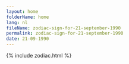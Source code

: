```yaml
---
layout: home
folderName: home
lang: nl
fileName: zodiac-sign-for-21-september-1990
permalink: zodiac-sign-for-21-september-1990
date: 21-09-1990
---
```

{% include zodiac.html %}
